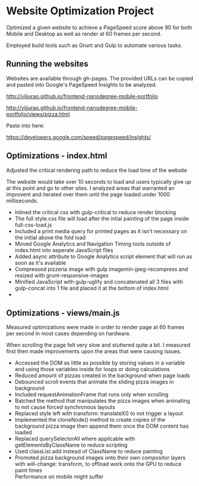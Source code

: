 # Website Optimization Project

  Optimized a given website to achieve a PageSpeed score above 90 for both
  Mobile and Desktop as well as render at 60 frames per second.

  Employed build tools such as Grunt and Gulp to automate various tasks.

## Running the websites

  Websites are available through gh-pages. The provided URLs can be copied and
  pasted into Google's PageSpeed Insights to be analyzed.


  http://vijjurao.github.io/frontend-nanodegree-mobile-portfolio
  
  http://vijjurao.github.io/frontend-nanodegree-mobile-portfolio/views/pizza.html

  Paste into here:

  https://developers.google.com/speed/pagespeed/insights/

## Optimizations - index.html

  Adjusted the critical rendering path to reduce the load time of the website

  The website would take over 10 seconds to load and users typically give up at this
  point and go to other sites. I analyzed areas that warranted an improvent and iterated
  over them until the page loaded under 1000 milliseconds.

   * Inlined the critical css with gulp-critical to reduce render blocking
   * The full style.css file will load after the intial painting of the page inside
     full-css-load.js
   * Included a print media query for printed pages as it isn't necessary on the
     initial above the fold load
   * Moved Google Analytics and Navigation Timing tools outside of index.html into
     seperate JavaScript files
   * Added async attribute to Google Analytics script element that will run as
     soon as it's available
   * Compressed pizzeria image with gulp imagemin-jpeg-recompress and resized
     with grunt-responsive-images
   * Minified JavaScript with gulp-uglify and concatenated all 3 files with
     gulp-concat into 1 file and placed it at the bottom of index.html
   *

## Optimizations - views/main.js

  Measured optimizations were made in order to render page at 60 frames per
  second in most cases depending on hardware.

  When scrolling the page felt very slow and stuttered quite a bit. I measured first then
  made improvements upon the areas that were causing issues.

   * Accessed the DOM as little as possible by storing values in a variable
     and using those variables inside for loops or doing calculations
   * Reduced amount of pizzas created in the background when page loads
   * Debounced scroll events that animate the sliding pizza images in background
   * Included requestAnimationFrame that runs only when scrolling
   * Batched the method that manipulates the pizza images when animating to not
     cause forced synchronous layouts
   * Replaced style left with transform: translateX() to not trigger a layout
   * Implemented the cloneNode() method to create copies of the background pizza
     image then append them once the DOM content has loaded
   * Replaced querySelectorAll where applicable with getElementsByClassName to
     reduce scripting
   * Used classList.add instead of ClassName to reduce painting
   * Promoted pizza background images onto their own compositor layers with
     will-change: transform, to offload work onto the GPU to reduce paint times<br>
     Performance on mobile might suffer
